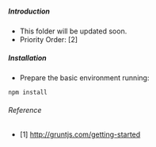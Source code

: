 ##### Introduction
- This folder will be updated soon. 
- Priority Order: [2]

##### Installation
- Prepare the basic environment running:
```shell
npm install 
```


###### Reference
- [1] http://gruntjs.com/getting-started
